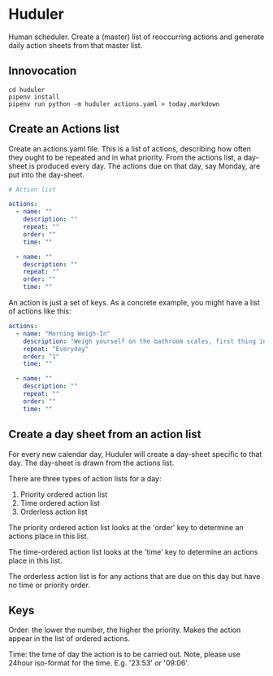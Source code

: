 # Huduler

Human scheduler. Create a (master) list of reoccurring actions and generate daily action sheets from that master list.

## Innovocation

```shell
cd huduler
pipenv install
pipenv run python -m huduler actions.yaml > today.markdown
```


## Create an Actions list

Create an actions.yaml file. This is a list of actions, describing how often they ought to be repeated and in what priority. From the actions list, a day-sheet is produced every day. The actions due on that day, say Monday, are put into the day-sheet.

```yaml
# Action list

actions:
  - name: ""
    description: ""
    repeat: ""
    order: ""
    time: ""

  - name: ""
    description: ""
    repeat: ""
    order: ""
    time: ""

```

An action is just a set of keys. As a concrete example, you might have a list of actions like this:

```yaml
actions:
  - name: "Morning Weigh-In"
    description: "Weigh yourself on the bathroom scales, first thing in the morning, before anything else."
    repeat: "Everyday"
    order: "1"
    time: ""

  - name: ""
    description: ""
    repeat: ""
    order: ""
    time: ""

```

## Create a day sheet from an action list

For every new calendar day, Huduler will create a day-sheet specific to that day. The day-sheet is drawn from the actions list.

There are three types of action lists for a day:

1. Priority ordered action list
2. Time ordered action list
3. Orderless action list

The priority ordered action list looks at the 'order' key to determine an actions place in this list.

The time-ordered action list looks at the 'time' key to determine an actions place in this list.

The orderless action list is for any actions that are due on this day but have no time or priority order.

## Keys

Order: the lower the number, the higher the priority. Makes the action appear in the list of ordered actions.

Time: the time of day the action is to be carried out. Note, please use 24hour iso-format for the time. E.g. '23:53' or '09:06'.